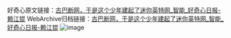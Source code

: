 好奇心原文链接：[古巴断网，于是这个少年建起了迷你英特网_智能_好奇心日报-赖江锟](https://www.qdaily.com/articles/5649.html)
WebArchive归档链接：[古巴断网，于是这个少年建起了迷你英特网_智能_好奇心日报-赖江锟](http://web.archive.org/web/20190623165213/https://www.qdaily.com/articles/5649.html)
![image](http://ww3.sinaimg.cn/large/007d5XDply1g3w8xwhc8pj30u02xy1kx)
